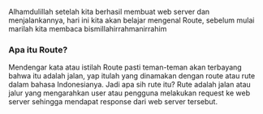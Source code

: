 Alhamdulillah setelah kita berhasil membuat web server dan menjalankannya, hari ini kita akan belajar mengenal Route, sebelum mulai marilah kita membaca bismillahirrahmanirrahim <br>

### Apa itu Route?

Mendengar kata atau istilah Route pasti teman-teman akan terbayang bahwa itu adalah jalan, yap itulah yang dinamakan dengan route atau rute dalam bahasa Indonesianya. Jadi apa sih rute itu? Rute adalah jalan atau jalur yang mengarahkan user atau pengguna melakukan request ke web server sehingga mendapat response dari web server tersebut.
